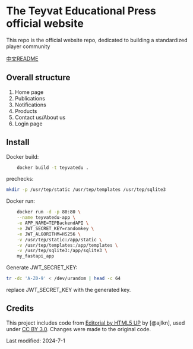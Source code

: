# The Teyvat Educational Press official website

This repo is the official website repo, dedicated to building a standardized player community

[中文README](README.zh.md)
## Overall structure

1. Home page
2. Publications
3. Notifications
4. Products
5. Contact us/About us
6. Login page



## Install

Docker build:

```bash
    docker build -t teyvatedu .
```

prechecks:
```bash
mkdir -p /usr/tep/static /usr/tep/templates /usr/tep/sqlite3
```

Docker run:

```bash
    docker run -d -p 80:80 \
    --name teyvatedu-app \
    -e APP_NAME=TEPBackendAPI \
    -e JWT_SECRET_KEY=randomkey \
    -e JWT_ALGORITHM=HS256 \
    -v /usr/tep/static:/app/static \
    -v /usr/tep/templates:/app/templates \
    -v /usr/tep/sqlite3:/app/sqlite3 \
    my_fastapi_app
```

Generate JWT_SECRET_KEY: 
```bash
tr -dc 'A-Z0-9' < /dev/urandom | head -c 64
```
replace JWT_SECRET_KEY with the generated key.

## Credits

This project includes code from [Editorial by HTML5 UP](html5up.net) by [@ajlkn], used under [CC BY 3.0](html5up.net/license). Changes were made to the original code.

Last modified: 2024-7-1